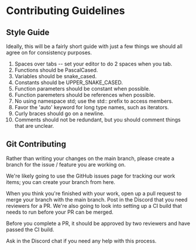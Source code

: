 # Contributing Guidelines

## Style Guide
Ideally, this will be a fairly short guide with just a few things we should all agree on for consistency purposes.

1. Spaces over tabs -- set your editor to do 2 spaces when you tab.
1. Functions should be PascalCased.
1. Variables should be snake_cased.
1. Constants should be UPPER_SNAKE_CASED.
1. Function parameters should be constant when possible.
1. Function paremeters should be references when possible.
1. No using namespace std; use the std:: prefix to access members.
1. Favor the 'auto' keyword for long type names, such as iterators.
1. Curly braces should go on a newline.
1. Comments should not be redundant, but you should comment things that are unclear.

## Git Contributing
Rather than writing your changes on the main branch, please create a branch for the issue / feature you are working on.

We're likely going to use the GitHub issues page for tracking our work items; you can create your branch from here.

When you think you're finished with your work, open up a pull request to merge your branch with the main branch.  Post in the Discord that you need reviewers for a PR.  We're also going to look into setting up a CI build that needs to run before your PR can be merged.

Before you complete a PR, it should be approved by two reviewers and have passed the CI build.

Ask in the Discord chat if you need any help with this process.
